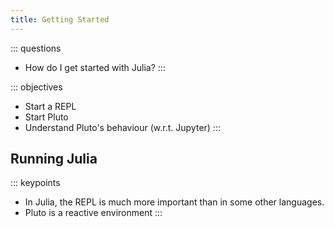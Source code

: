 ```yaml
---
title: Getting Started
---
```


::: questions
- How do I get started with Julia?
:::

::: objectives
- Start a REPL
- Start Pluto
- Understand Pluto's behaviour (w.r.t. Jupyter)
:::

## Running Julia

::: keypoints
- In Julia, the REPL is much more important than in some other languages.
- Pluto is a reactive environment
:::

